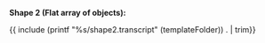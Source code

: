 **Shape 2 (Flat array of objects):**

{{ include (printf "%s/shape2.transcript" (templateFolder)) . | trim}}

